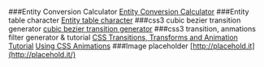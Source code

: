 
###Entity Conversion Calculator
[Entity Conversion Calculator](https://www.evotech.net/articles/testjsentities.html)
###Entity table character
[Entity table character](http://dev.w3.org/html5/html-author/charref)
###css3 cubic bezier transition generator
[cubic bezier transition generator](http://cubic-bezier.com/#.17,.67,.83,.67)
###css3 transition, anmations filter generator & tutorial
[CSS Transitions, Transforms and Animation Tutorial](http://css3.bradshawenterprises.com/)
[Using CSS Animations](https://developer.mozilla.org/en-US/docs/Web/Guide/CSS/Using_CSS_animations)
###Image placeholder 
[http://placehold.it](http://placehold.it/)
